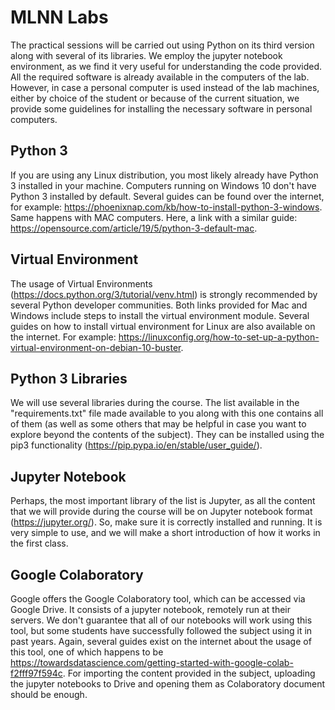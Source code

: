 ﻿# MLNN Labs

The practical sessions will be carried out using Python on its third version along with several of its libraries. We employ the jupyter notebook environment, as we find it very useful for understanding the code provided. All the required software is already available in the computers of the lab. However, in case a personal computer is used instead of the lab machines, either by choice of the student or because of the current situation, we provide some guidelines for installing the necessary software in personal computers.

## Python 3

If you are using any Linux distribution, you most likely already have Python 3 installed in your machine.
Computers running on Windows 10 don't have Python 3 installed by default. Several guides can be found over the internet, for example: https://phoenixnap.com/kb/how-to-install-python-3-windows. Same happens with MAC computers. Here, a link with a similar guide: https://opensource.com/article/19/5/python-3-default-mac.

## Virtual Environment

The usage of Virtual Environments (https://docs.python.org/3/tutorial/venv.html) is strongly recommended by several Python developer communities. Both links provided for Mac and Windows include steps to install the virtual environment module. Several guides on how to install virtual environment for Linux are also available on the internet. For example: https://linuxconfig.org/how-to-set-up-a-python-virtual-environment-on-debian-10-buster.

## Python 3 Libraries

We will use several libraries during the course. The list available in the "requirements.txt" file made available to you along with this one contains all of them (as well as some others that may be helpful in case you want to explore beyond the contents of the subject). They can be installed using the pip3 functionality (https://pip.pypa.io/en/stable/user_guide/).

## Jupyter Notebook

Perhaps, the most important library of the list is Jupyter, as all the content that we will provide during the course will be on Jupyter notebook format (https://jupyter.org/). So, make sure it is correctly installed and running. It is very simple to use, and we will make a short introduction of how it works in the first class.

## Google Colaboratory

Google offers the Google Colaboratory tool, which can be accessed via Google Drive. It consists of a jupyter notebook, remotely run at their servers. We don't guarantee that all of our notebooks will work using this tool, but some students have successfully followed the subject using it in past years. Again, several guides exist on the internet about the usage of this tool, one of which happens to be https://towardsdatascience.com/getting-started-with-google-colab-f2fff97f594c. For importing the content provided in the subject, uploading the jupyter notebooks to Drive and opening them as Colaboratory document should be enough.